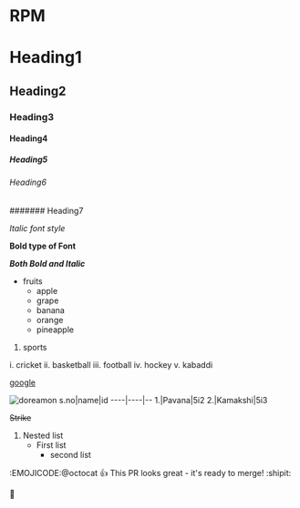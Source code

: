 # RPM
# Heading1
## Heading2
### Heading3
#### Heading4
##### Heading5
###### Heading6
####### Heading7

*Italic font style*

**Bold type of Font**

***Both Bold and Italic***

* fruits
    * apple
    * grape
    * banana
    * orange
    * pineapple

1. sports

  i. cricket
  ii. basketball
  iii. football
  iv. hockey
  v. kabaddi
  
[google](https://www.google.com/)

![doreamon](https://f4.bcbits.com/img/a4227575367_10.jpg)
s.no|name|id
----|----|--
1.|Pavana|5i2
2.|Kamakshi|5i3

~~Strike~~

1. Nested list
    - First list
      - second list

:EMOJICODE:@octocat :+1: This PR looks great - it's ready to merge! :shipit:

:thinking:
